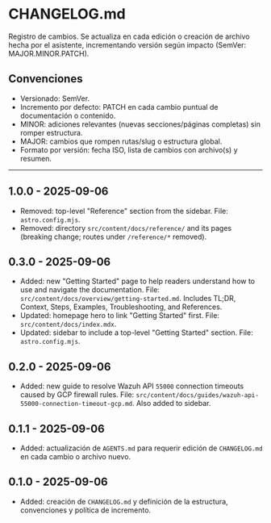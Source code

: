 # CHANGELOG.md

Registro de cambios. Se actualiza en cada edición o creación de archivo hecha por el asistente, incrementando versión según impacto (SemVer: MAJOR.MINOR.PATCH).

## Convenciones
- Versionado: SemVer.
- Incremento por defecto: PATCH en cada cambio puntual de documentación o contenido.
- MINOR: adiciones relevantes (nuevas secciones/páginas completas) sin romper estructura.
- MAJOR: cambios que rompen rutas/slug o estructura global.
- Formato por versión: fecha ISO, lista de cambios con archivo(s) y resumen.

---

## 1.0.0 - 2025-09-06

- Removed: top-level "Reference" section from the sidebar. File: `astro.config.mjs`.
- Removed: directory `src/content/docs/reference/` and its pages (breaking change; routes under `/reference/*` removed).

## 0.3.0 - 2025-09-06

- Added: new "Getting Started" page to help readers understand how to use and navigate the documentation. File: `src/content/docs/overview/getting-started.md`. Includes TL;DR, Context, Steps, Examples, Troubleshooting, and References.
- Updated: homepage hero to link "Getting Started" first. File: `src/content/docs/index.mdx`.
- Updated: sidebar to include a top-level "Getting Started" section. File: `astro.config.mjs`.

## 0.2.0 - 2025-09-06

- Added: new guide to resolve Wazuh API `55000` connection timeouts caused by GCP firewall rules. File: `src/content/docs/guides/wazuh-api-55000-connection-timeout-gcp.md`. Also added to sidebar.

## 0.1.1 - 2025-09-06

- Added: actualización de `AGENTS.md` para requerir edición de `CHANGELOG.md` en cada cambio o archivo nuevo.

## 0.1.0 - 2025-09-06

- Added: creación de `CHANGELOG.md` y definición de la estructura, convenciones y política de incremento.
